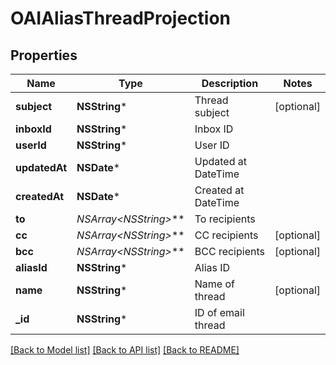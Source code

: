# OAIAliasThreadProjection

## Properties
Name | Type | Description | Notes
------------ | ------------- | ------------- | -------------
**subject** | **NSString*** | Thread subject | [optional] 
**inboxId** | **NSString*** | Inbox ID | 
**userId** | **NSString*** | User ID | 
**updatedAt** | **NSDate*** | Updated at DateTime | 
**createdAt** | **NSDate*** | Created at DateTime | 
**to** | **NSArray&lt;NSString*&gt;*** | To recipients | 
**cc** | **NSArray&lt;NSString*&gt;*** | CC recipients | [optional] 
**bcc** | **NSArray&lt;NSString*&gt;*** | BCC recipients | [optional] 
**aliasId** | **NSString*** | Alias ID | 
**name** | **NSString*** | Name of thread | [optional] 
**_id** | **NSString*** | ID of email thread | 

[[Back to Model list]](../README#documentation-for-models) [[Back to API list]](../README#documentation-for-api-endpoints) [[Back to README]](../README)



